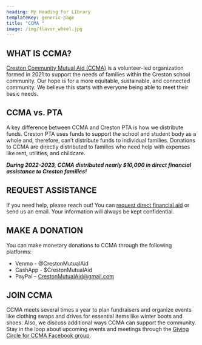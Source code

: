 ```yaml
---
heading: My Heading For LIbrary
templateKey: generic-page
title: "CCMA "
image: /img/flavor_wheel.jpg
---
```

## WHAT IS CCMA?

[Creston Community Mutual Aid (CCMA)](https://m7scym5f.r.us-east-1.awstrack.me/L0/https:%2F%2Fwww.crestoncommunitymutualaid.com%2F/1/0100018a9ac4233a-97da9d82-3230-4c58-b441-ec1b4f61264d-000000/I7SQiw8hLZiymjw3-2qhtB_9xG0=339) is a volunteer-led organization formed in 2021 to support the needs of families within the Creston school community. Our hope is for a more equitable, sustainable, and connected community. We believe this starts with everyone being able to meet their basic needs.



## CCMA vs. PTA

A key difference between CCMA and Creston PTA is how we distribute funds. Creston PTA uses funds to support the school and student body as a whole and, therefore, can’t distribute funds to individual families. Donations to CCMA are directly distributed to families who need help with expenses like rent, utilities, and childcare.

***During 2022-2023, CCMA distributed nearly $10,000 in direct financial assistance to Creston families!***



## REQUEST ASSISTANCE

If you need help, please reach out! You can [request direct financial aid](https://m7scym5f.r.us-east-1.awstrack.me/L0/https:%2F%2Fdocs.google.com%2Fforms%2Fd%2Fe%2F1FAIpQLSdWDSDuXTB3ln-X_B40FUNxxqfGrWG-SwTjymP9e4SPaVtCAA%2Fviewform%3Ffbclid=IwAR0qXOqb8xa8Knkm7cMgiMK9HzGAIYRmxsHx5Oubnlpg1ceQcEbLM9T83AE/1/0100018a9ac4233a-97da9d82-3230-4c58-b441-ec1b4f61264d-000000/uGegcxnD6iH5NgtnRF-mdXchmBQ=339) or send us an email. Your information will always be kept confidential.

## MAKE A DONATION

You can make monetary donations to CCMA through the following platforms:

* Venmo - @CrestonMutualAid
* CashApp - $CrestonMutualAid
* PayPal – [CrestonMutualAid@gmail.com](mailto:CrestonMutualAid@gmail.com)

## JOIN CCMA

CCMA meets several times a year to plan fundraisers and organize events like clothing swaps and drives for essential items like winter boots and shoes. Also, we discuss additional ways CCMA can support the community. Stay in the loop about upcoming events and meetings through the [Giving Circle for CCMA Facebook group](https://m7scym5f.r.us-east-1.awstrack.me/L0/https:%2F%2Fwww.facebook.com%2Fgroups%2F3913060025416670%2F/1/0100018a9ac4233a-97da9d82-3230-4c58-b441-ec1b4f61264d-000000/qwTQlZpEZy_PVx9TEE_FlmeI06w=339).